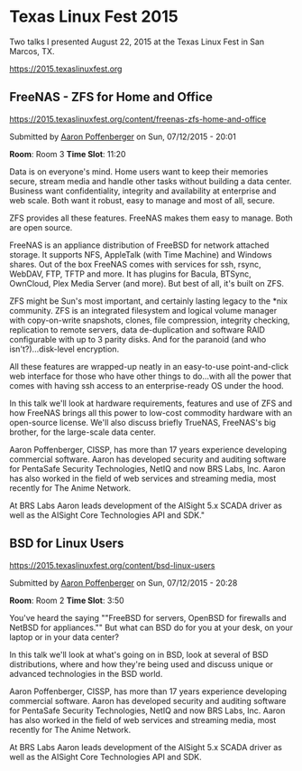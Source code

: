 Texas Linux Fest 2015
=====================

Two talks I presented August 22, 2015 at the Texas Linux Fest in San
Marcos, TX.

<https://2015.texaslinuxfest.org>

FreeNAS - ZFS for Home and Office
---------------------------------

<https://2015.texaslinuxfest.org/content/freenas-zfs-home-and-office>

Submitted by [Aaron Poffenberger](https://2015.texaslinuxfest.org/users/aaron-poffenberger) on Sun, 07/12/2015 - 20:01

**Room**: Room 3
**Time Slot**: 11:20

Data is on everyone's mind. Home users want to keep their memories
secure, stream media and handle other tasks without building a data
center. Business want confidentiality, integrity and availability at
enterprise and web scale. Both want it robust, easy to manage and most
of all, secure.

ZFS provides all these features. FreeNAS makes them easy to manage.
Both are open source.

FreeNAS is an appliance distribution of FreeBSD for network attached
storage. It supports NFS, AppleTalk (with Time Machine) and Windows
shares. Out of the box FreeNAS comes with services for ssh, rsync,
WebDAV, FTP, TFTP and more. It has plugins for Bacula, BTSync,
OwnCloud, Plex Media Server (and more). But best of all, it's built on
ZFS.

ZFS might be Sun's most important, and certainly lasting legacy to the
*nix community. ZFS is an integrated filesystem and logical volume
manager with copy-on-write snapshots, clones, file compression,
integrity checking, replication to remote servers, data de-duplication
and software RAID configurable with up to 3 parity disks. And for the
paranoid (and who isn't?)...disk-level encryption.

All these features are wrapped-up neatly in an easy-to-use
point-and-click web interface for those who have other things to
do...with all the power that comes with having ssh access to an
enterprise-ready OS under the hood.

In this talk we'll look at hardware requirements, features and use of
ZFS and how FreeNAS brings all this power to low-cost commodity
hardware with an open-source license. We'll also discuss briefly
TrueNAS, FreeNAS's big brother, for the large-scale data center.

Aaron Poffenberger, CISSP, has more than 17 years experience
developing commercial software. Aaron has developed security and
auditing software for PentaSafe Security Technologies, NetIQ and now
BRS Labs, Inc. Aaron has also worked in the field of web services and
streaming media, most recently for The Anime Network.

At BRS Labs Aaron leads development of the AISight 5.x SCADA driver as
well as the AISight Core Technologies API and SDK."

BSD for Linux Users
-------------------

<https://2015.texaslinuxfest.org/content/bsd-linux-users>

Submitted by [Aaron Poffenberger](https://2015.texaslinuxfest.org/users/aaron-poffenberger) on Sun, 07/12/2015 - 20:28

**Room**: Room 2
**Time Slot**: 3:50

You've heard the saying ""FreeBSD for servers, OpenBSD for firewalls
and NetBSD for appliances."" But what can BSD do for you at your desk,
on your laptop or in your data center?

In this talk we'll look at what's going on in BSD, look at several of
BSD distributions, where and how they're being used and discuss unique
or advanced technologies in the BSD world.

Aaron Poffenberger, CISSP, has more than 17 years experience
developing commercial software. Aaron has developed security and
auditing software for PentaSafe Security Technologies, NetIQ and now
BRS Labs, Inc. Aaron has also worked in the field of web services and
streaming media, most recently for The Anime Network.

At BRS Labs Aaron leads development of the AISight 5.x SCADA driver as
well as the AISight Core Technologies API and SDK.
